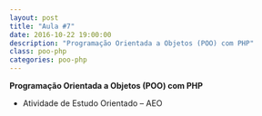 ```yaml
---
layout: post
title: "Aula #7"
date: 2016-10-22 19:00:00
description: "Programação Orientada a Objetos (POO) com PHP"
class: poo-php
categories: poo-php
---
```


**Programação Orientada a Objetos (POO) com PHP**
- Atividade de Estudo Orientado – AEO